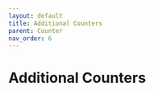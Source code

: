 ```yaml
---
layout: default
title: Additional Counters
parent: Counter
nav_order: 6
---
```


# Additional Counters

